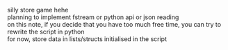 silly store game hehe<br>
planning to implement fstream or python api or json reading<br>
on this note, if you decide that you have too much free time, you can try to rewrite the script in python<br>
for now, store data in lists/structs initialised in the script

